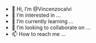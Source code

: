 - 👋 Hi, I’m @Vincenzocalvi
- 👀 I’m interested in ...
- 🌱 I’m currently learning ...
- 💞️ I’m looking to collaborate on ...
- 📫 How to reach me ...

<!---
Vincenzocalvi/Vincenzocalvi is a ✨ special ✨ repository because its `README.md` (this file) appears on your GitHub profile.
You can click the Preview link to take a look at your changes.
--->
